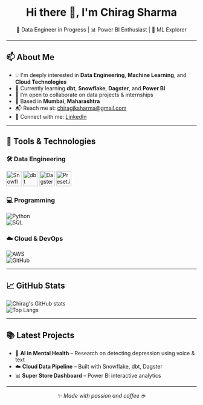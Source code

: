 <h1 align="center">Hi there 👋, I'm Chirag Sharma</h1>
<p align="center">
  🌟 Data Engineer in Progress | 📊 Power BI Enthusiast | 🧠 ML Explorer
</p>

---

## 📫 About Me

- 💡 I'm deeply interested in **Data Engineering**, **Machine Learning**, and **Cloud Technologies**  
- 📘 Currently learning **dbt**, **Snowflake**, **Dagster**, and **Power BI**
- 💼 I’m open to collaborate on data projects & internships
- 📍 Based in **Mumbai, Maharashtra**
- 📬 Reach me at: [chiragjksharma@gmail.com](mailto:chiragjksharma@gmail.com)  
- 🔗 Connect with me: [LinkedIn](https://linkedin.com/in/cjks)

---

## 🚀 Tools & Technologies

### 🛠️ Data Engineering  
<img src="logo/snow.png" alt="Snowflake" width="40"/>  
<img src="logo/dbt.png" alt="dbt" width="40"/>  
<img src="logo/dagster.png" alt="Dagster" width="40"/>  
<img src="logo/preset.jpg" alt="Preset.io" width="40"/>

### 💻 Programming  
![Python](https://img.shields.io/badge/Python-3776AB?style=for-the-badge&logo=python&logoColor=white)  
![SQL](https://img.shields.io/badge/SQL-4479A1?style=for-the-badge&logo=postgresql&logoColor=white)

### ☁️ Cloud & DevOps  
![AWS](https://img.shields.io/badge/AWS-FF9900?style=for-the-badge&logo=amazonaws&logoColor=white)  
![GitHub](https://img.shields.io/badge/GitHub-181717?style=for-the-badge&logo=github)

---

## 📈 GitHub Stats

![Chirag's GitHub stats](https://github-readme-stats.vercel.app/api?username=Cjks108&show_icons=true&theme=github_dark)  
![Top Langs](https://github-readme-stats.vercel.app/api/top-langs/?username=Cjks108&layout=compact&theme=github_dark)

---

## 📚 Latest Projects

- 🧠 **AI in Mental Health** – Research on detecting depression using voice & text
- ☁️ **Cloud Data Pipeline** – Built with Snowflake, dbt, Dagster
- 📊 **Super Store Dashboard** – Power BI interactive analytics

---

<p align="center">
  ✨ <i>Made with passion and coffee ☕</i>
</p>

